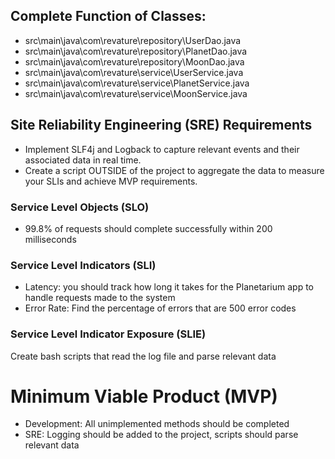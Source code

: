 ## Complete Function of Classes:
  - src\main\java\com\revature\repository\UserDao.java <!--COMPELTE-->
  - src\main\java\com\revature\repository\PlanetDao.java <!--COMPELTE-->
  - src\main\java\com\revature\repository\MoonDao.java <!--COMPELTE-->
  - src\main\java\com\revature\service\UserService.java <!--COMPELTE-->
  - src\main\java\com\revature\service\PlanetService.java <!--COMPELTE-->
  - src\main\java\com\revature\service\MoonService.java <!--COMPELTE-->

## Site Reliability Engineering (SRE) Requirements
  - Implement SLF4j and Logback to capture relevant events and their associated data in real time.<!--COMPELTE-->
  - Create a script OUTSIDE of the project to aggregate the data to measure your SLIs and achieve MVP requirements. <!--Need to figure out how to print approriate data to log-->

### Service Level Objects (SLO)
- 99.8% of requests should complete successfully within 200 milliseconds<!--COMPLETE-->

### Service Level Indicators (SLI)
- Latency: you should track how long it takes for the Planetarium app to handle requests made to the system<!--nanotime-->
- Error Rate: Find the percentage of errors that are 500 error codes<!--Need to create log parse script-->

### Service Level Indicator Exposure (SLIE)
Create bash scripts that read the log file and parse relevant data<!--NOT COMPLETE-->

# Minimum Viable Product (MVP)
- Development: All unimplemented methods should be completed<!--COMPELTE-->
- SRE: Logging should be added to the project, scripts should parse relevant data<!--NOT COMPLETE-->


<!--
# Stretch Goal
Stretch goals are things to work on ONLY when all MVP requirements have been accomplished: listed below is an optional feature you can add to the project to enhance it further:
- Create a way for the application to return the SLI metrics for the lifespan of the application via an http request
    - This will require you to create your own custom classes and integrate them into the project
-->